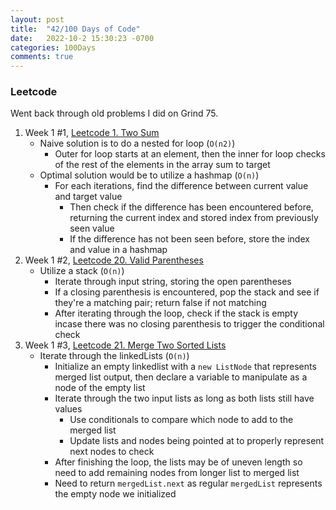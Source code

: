 ```yaml
---
layout: post
title:  "42/100 Days of Code"
date:   2022-10-2 15:30:23 -0700
categories: 100Days
comments: true
---
```


### Leetcode

Went back through old problems I did on Grind 75.

1. Week 1 #1, [Leetcode 1. Two Sum](https://leetcode.com/problems/two-sum/)
    - Naive solution is to do a nested for loop (`O(n2)`)
        - Outer for loop starts at an element, then the inner for loop checks of the rest of the elements in the array sum to target
    - Optimal solution would be to utilize a hashmap (`O(n)`)
        - For each iterations, find the difference between current value and target value
            - Then check if the difference has been encountered before, returning the current index and stored index from previously seen value
            - If the difference has not been seen before, store the index and value in a hashmap
2. Week 1 #2, [Leetcode 20. Valid Parentheses](https://leetcode.com/problems/valid-parentheses)
    - Utilize a stack (`O(n)`)
        - Iterate through input string, storing the open parentheses
        - If a closing parenthesis is encountered, pop the stack and see if they're a matching pair; return false if not matching
        - After iterating through the loop, check if the stack is empty incase there was no closing parenthesis to trigger the conditional check
3. Week 1 #3, [Leetcode 21. Merge Two Sorted Lists](https://leetcode.com/problems/merge-two-sorted-lists)
    - Iterate through the linkedLists (`O(n)`)
        - Initialize an empty linkedlist with a `new ListNode` that represents merged list output, then declare a variable to manipulate as a node of the empty list
        - Iterate through the two input lists as long as both lists still have values
            - Use conditionals to compare which node to add to the merged list
            - Update lists and nodes being pointed at to properly represent next nodes to check
        - After finishing the loop, the lists may be of uneven length so need to add remaining nodes from longer list to merged list
        - Need to return `mergedList.next` as regular `mergedList` represents the empty node we initialized

